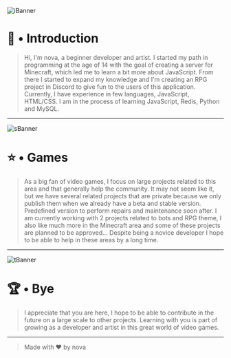 <!--== Introduction Banner ==-->

![iBanner](https://i.redd.it/htresoq1ubz41.png)

<!--=== Introduction ===-->

# 👋 • Introduction

> Hi, I'm nova, a beginner developer and artist. I started my path in programming at the age of 14 with the goal of creating a server for Minecraft, which led me to learn a bit more about JavaScript. From there I started to expand my knowledge and I'm creating an RPG project in Discord to give fun to the users of this application. Currently, I have experience in few languages, JavaScript, HTML/CSS.
> I am in the process of learning JavaScript, Redis, Python and MySQL.

---

<!--=== Second Banner ==-->

![sBanner](https://i.redd.it/bx5x3almcek01.jpg)

<!--=== Discord ===-->

# ⭐ • Games

> As a big fan of video games, I focus on large projects related to this area and that generally help the community. It may not seem like it, but we have several related projects that are private because we only publish them when we already have a beta and stable version. Predefined version to perform repairs and maintenance soon after.
> I am currently working with 2 projects related to bots and RPG theme, I also like much more in the Minecraft area and some of these projects are planned to be approved... Despite being a novice developer I hope to be able to help in these areas by a long time.

--- 

<!---=== Third Banner ===-->

![tBanner](https://i.pinimg.com/originals/46/0c/bd/460cbd085e34e1610880f1b34ec8e79e.png)

# 🏆 • Bye

> I appreciate that you are here, I hope to be able to contribute in the future on a large scale to other projects.
> Learning with you is part of growing as a developer and artist in this great world of video games.

---

> Made with ❤ by nova
